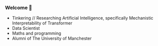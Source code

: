 ### Welcome 👋

- Tinkering // Researching Artificial Intelligence, specifically Mechanistic Interpretability of Transformer
- Data Scientist
- Maths and programming
- Alumni of The University of Manchester

